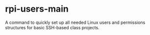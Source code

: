 # rpi-users-main
A command to quickly set up all needed Linux users and permissions structures for basic SSH-based class projects.
